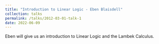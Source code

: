 ```yaml
---
title: "Introduction to Linear Logic - Eben Blaisdell"
collection: talks
permalink: /talks/2012-03-01-talk-1
date: 2022-06-09
---
```


Eben will give us an introduction to Linear Logic and the Lambek Calculus.

